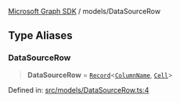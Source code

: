 [Microsoft Graph SDK](../modules.md) / models/DataSourceRow

## Type Aliases

### DataSourceRow

> **DataSourceRow** = [`Record`](https://www.typescriptlang.org/docs/handbook/utility-types.html#recordkeys-type)\<[`ColumnName`](ColumnName.md#columnname), [`Cell`](Cell.md#cell)\>

Defined in: [src/models/DataSourceRow.ts:4](https://github.com/Future-Secure-AI/microsoft-graph/blob/6f587d043e8277194e9b2feca914ab2cba9d258d/src/models/DataSourceRow.ts#L4)
